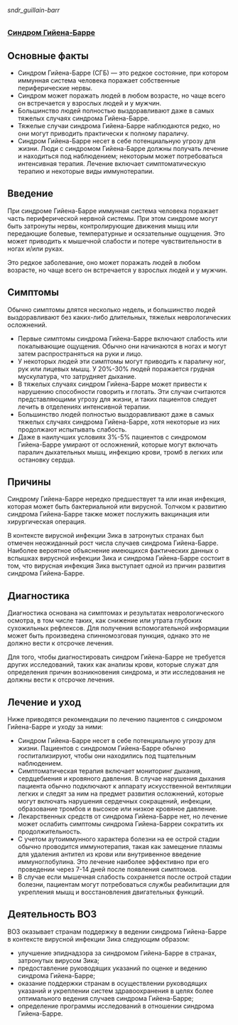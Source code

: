 ###### sndr_guillain-barr
### [Синдром Гийена-Барре](https://www.who.int/ru/news-room/fact-sheets/detail/guillain-barr%C3%A9-syndrome)


## Основные факты

-   Синдром Гийена-Барре (СГБ) — это редкое состояние, при котором иммунная система человека поражает собственные периферические нервы.
-   Синдром может поражать людей в любом возрасте, но чаще всего он встречается у взрослых людей и у мужчин.
-   Большинство людей полностью выздоравливают даже в самых тяжелых случаях синдрома Гийена-Барре.
-   Тяжелые случаи синдрома Гийена-Барре наблюдаются редко, но они могут приводить практически к полному параличу.
-   Синдром Гийена-Барре несет в себе потенциальную угрозу для жизни. Люди с синдромом Гийена-Барре должны получать лечение и находиться под наблюдением; некоторым может потребоваться интенсивная терапия. Лечение включает симптоматическую терапию и некоторые виды иммунотерапии.

## Введение

При синдроме Гийена-Барре иммунная система человека поражает часть периферической нервной системы. При этом синдроме могут быть затронуты нервы, контролирующие движения мышц или передающие болевые, температурные и осязательные ощущения. Это может приводить к мышечной слабости и потере чувствительности в ногах и/или руках.

Это редкое заболевание, оно может поражать людей в любом возрасте, но чаще всего он встречается у взрослых людей и у мужчин.

## Симптомы

Обычно симптомы длятся несколько недель, и большинство людей выздоравливают без каких-либо длительных, тяжелых неврологических осложнений.

-   Первые симптомы синдрома Гийена-Барре включают слабость или покалывающие ощущения. Обычно они начинаются в ногах и могут затем распространяться на руки и лицо.
-   У некоторых людей эти симптомы могут приводить к параличу ног, рук или лицевых мышц. У 20%-30% людей поражается грудная мускулатура, что затрудняет дыхание.
-   В тяжелых случаях синдром Гийена-Барре может привести к нарушению способности говорить и глотать. Эти случаи считаются представляющими угрозу для жизни, и таких пациентов следует лечить в отделениях интенсивной терапии.
-   Большинство людей полностью выздоравливают даже в самых тяжелых случаях синдрома Гийена-Барре, хотя некоторые из них продолжают испытывать слабость.
-   Даже в наилучших условиях 3%-5% пациентов с синдромом Гийена-Барре умирают от осложнений, которые могут включать паралич дыхательных мышц, инфекцию крови, тромб в легких или остановку сердца.

## Причины

Синдрому Гийена-Барре нередко предшествует та или иная инфекция, которая может быть бактериальной или вирусной. Толчком к развитию синдрома Гийена-Барре также может послужить вакцинация или хирургическая операция.

В контексте вирусной инфекции Зика в затронутых странах был отмечен неожиданный рост числа случаев синдрома Гийена-Барре. Наиболее вероятное объяснение имеющихся фактических данных о вспышках вирусной инфекции Зика и синдрома Гийена-Барре состоит в том, что вирусная инфекция Зика выступает одной из причин развития синдрома Гийена-Барре.

## Диагностика

Диагностика основана на симптомах и результатах неврологического осмотра, в том числе таких, как снижение или утрата глубоких сухожильных рефлексов. Для получения вспомогательной информации может быть произведена спинномозговая пункция, однако это не должно вести к отсрочке лечения.

Для того, чтобы диагностировать синдром Гийена-Барре не требуется других исследований, таких как анализы крови, которые служат для определения причин возникновения синдрома, и эти исследования не должны вести к отсрочке лечения.

## Лечение и уход

Ниже приводятся рекомендации по лечению пациентов с синдромом Гийена-Барре и уходу за ними:

-   Синдром Гийена-Барре несет в себе потенциальную угрозу для жизни. Пациентов с синдромом Гийена-Барре обычно госпитализируют, чтобы они находились под тщательным наблюдением.
-   Симптоматическая терапия включает мониторинг дыхания, сердцебиения и кровяного давления. В случае нарушения дыхания пациента обычно подключают к аппарату искусственной вентиляции легких и следят за ним на предмет развития осложнений, которые могут включать нарушения сердечных сокращений, инфекции, образование тромбов и высокое или низкое кровяное давление.
-   Лекарственных средств от синдрома Гийена-Барре нет, но лечение может ослабить симптомы синдрома Гийена-Барреи сократить их продолжительность.
-   С учетом аутоиммунного характера болезни на ее острой стадии обычно проводится иммунотерапия, такая как замещение плазмы для удаления антител из крови или внутривенное введение иммуноглобулина. Это лечение наиболее эффективно при его проведении через 7-14 дней после появления симптомов.
-   В случае если мышечная слабость сохраняется после острой стадии болезни, пациентам могут потребоваться службы реабилитации для укрепления мышц и восстановления двигательных функций.

## Деятельность ВОЗ

ВОЗ оказывает странам поддержку в ведении синдрома Гийена-Барре в контексте вирусной инфекции Зика следующим образом:

-   улучшение эпиднадзора за синдромом Гийена-Барре в странах, затронутых вирусом Зика;
-   предоставление руководящих указаний по оценке и ведению синдрома Гийена-Барре;
-   оказание поддержки странам в осуществлении руководящих указаний и укреплении систем здравоохранения в целях более оптимального ведения случаев синдрома Гийена-Барре;
-   определение программы исследований в отношении синдрома Гийена-Барре.